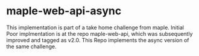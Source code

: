 # maple-web-api-async

This implementation is part of a take home challenge from maple. Initial Poor implmentation is at the repo maple-web-api, which was subsequently improved and tagged as v2.0. 
This Repo implements the async version of the same challenge.
